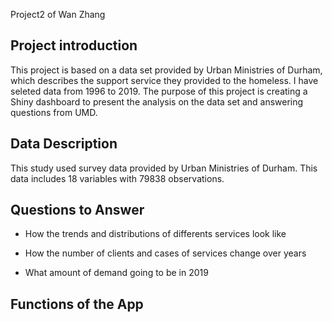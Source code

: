 Project2 of Wan Zhang

## Project introduction

This project is based on a data set provided by Urban Ministries of Durham, which describes the support service they provided to the homeless. I have seleted data from 1996 to 2019. The purpose of this project is creating a Shiny dashboard to present the analysis on the data set and answering questions from UMD.

## Data Description

This study used survey data provided by Urban Ministries of Durham. This data includes 18 variables with 79838 observations.

## Questions to Answer

* How the trends and distributions of differents services look like

* How the number of clients and cases of services change over years

* What amount of demand going to be in 2019

## Functions of the App
